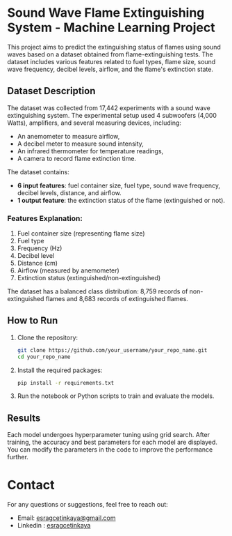 # Sound Wave Flame Extinguishing System - Machine Learning Project

This project aims to predict the extinguishing status of flames using sound waves based on a dataset obtained from flame-extinguishing tests. The dataset includes various features related to fuel types, flame size, sound wave frequency, decibel levels, airflow, and the flame's extinction state.

## Dataset Description

The dataset was collected from 17,442 experiments with a sound wave extinguishing system. The experimental setup used 4 subwoofers (4,000 Watts), amplifiers, and several measuring devices, including:

- An anemometer to measure airflow,
- A decibel meter to measure sound intensity,
- An infrared thermometer for temperature readings,
- A camera to record flame extinction time.

The dataset contains:
- **6 input features**: fuel container size, fuel type, sound wave frequency, decibel levels, distance, and airflow.
- **1 output feature**: the extinction status of the flame (extinguished or not).

### Features Explanation:
1. Fuel container size (representing flame size)
2. Fuel type
3. Frequency (Hz)
4. Decibel level
5. Distance (cm)
6. Airflow (measured by anemometer)
7. Extinction status (extinguished/non-extinguished)

The dataset has a balanced class distribution: 8,759 records of non-extinguished flames and 8,683 records of extinguished flames.

## How to Run

1. Clone the repository:

    ```bash
    git clone https://github.com/your_username/your_repo_name.git
    cd your_repo_name
    ```

2. Install the required packages:

    ```bash
    pip install -r requirements.txt
    ```

3. Run the notebook or Python scripts to train and evaluate the models.

## Results

Each model undergoes hyperparameter tuning using grid search. After training, the accuracy and best parameters for each model are displayed. You can modify the parameters in the code to improve the performance further.

# Contact 
For any questions or suggestions, feel free to reach out:

- Email: esragcetinkaya@gmail.com
- Linkedin : [esragcetinkaya](https://www.linkedin.com/in/esra-gul-cetinkaya/?locale=en_US)
